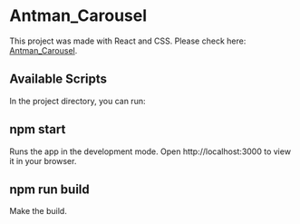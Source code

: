 # Antman_Carousel

This project was made with React and CSS. Please check here: [Antman_Carousel](https://antman-quantumania.netlify.app/).

## Available Scripts

In the project directory, you can run:

## npm start

Runs the app in the development mode.
Open http://localhost:3000 to view it in your browser.

## npm run build

Make the build.
